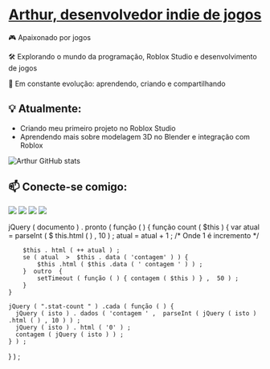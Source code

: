  <h1 align="center">
  <a href="#">
    <span class="typed">Arthur, desenvolvedor indie de jogos</span>
  </a>
</h1>


🎮 Apaixonado por jogos 

🛠️ Explorando o mundo da programação, Roblox Studio e desenvolvimento de jogos  

🚀 Em constante evolução: aprendendo, criando e compartilhando


## 💡 Atualmente:
- Criando meu primeiro projeto no Roblox Studio 
- Aprendendo mais sobre modelagem 3D no Blender e integração com Roblox

 ![Arthur GitHub stats](https://github-readme-stats.vercel.app/api?username=ArthurBatista279&theme=dark&show_icons=true)


## 📫 Conecte-se comigo:
 
<div>
<a href = "mailto:contato@barthur.oliveira07@gmail.com"><img loading="lazy" src="https://img.shields.io/badge/Gmail-D14836?style=for-the-badge&logo=gmail&logoColor=white" target="_blank"></a>
<a href="https://www.youtube.com/@Arthurbr-YT" target="_blank"><img loading="lazy" src="https://img.shields.io/badge/YouTube-FF0000?style=for-the-badge&logo=youtube&logoColor=white" target="_blank"></a>
<a href="https://www.twitch.tv/arthurbryt_oficial" target="_blank"><img loading="lazy" src="https://img.shields.io/badge/Twitch-9146FF?style=for-the-badge&logo=twitch&logoColor=white" target="_blank"></a>
<a href="https://www.linkedin.com/in/arthur-batista-oliveira-bb8018358/" target="_blank"><img loading="lazy" src="https://img.shields.io/badge/-LinkedIn-%230077B5?style=for-the-badge&logo=linkedin&logoColor=white" target="_blank"></a>   
</div>


jQuery ( documento ) . pronto ( função ( )  {
	função  count ( $this ) {
		var  atual  =  parseInt ( $ this.html ( ) , 10 ) ;​ 
		atual  =  atual  +  1 ;  /* Onde 1 é incremento */

		$this . html ( ++ atual ) ;
		se ( atual  >  $this . data ( 'contagem' ) ) {
			$this .html ( $this .data ( ' contagem ' ) ) ;
		}  outro  {
			setTimeout ( função ( ) { contagem ( $this ) } ,  50 ) ;
		}
	}

	jQuery ( ".stat-count " ) .cada ( função ( ) { 
	  jQuery ( isto ) . dados ( 'contagem ' ,  parseInt ( jQuery ( isto ) .html ( ) , 10 ) ) ; 
	  jQuery ( isto ) . html ( '0' ) ;
	  contagem ( jQuery ( isto ) ) ;
	} ) ;
} ) ;

